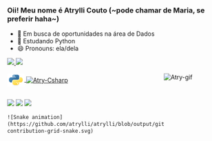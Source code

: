 ### Oii! Meu nome é Atrylli Couto (~pode chamar de Maria, se preferir haha~)

- 🔭 Em busca de oportunidades na área de Dados
- 🌱 Estudando Python
- 😄 Pronouns: ela/dela

<div>
  <a href="https://github.com/atrylli">
  <img height="180em" src="https://github-readme-stats.vercel.app/api?username=atrylli&show_icons=true&theme=radical&include_all_commits=true&count_private=true"/>
  <img height="180em" src="https://github-readme-stats.vercel.app/api/top-langs/?username=atrylli&layout=compact&langs_count=16&theme=radical"/>
</div>

<div style="display: inline_block"><br>
  <img align="center" alt="Atry-Python" height="30" width="40" src="https://raw.githubusercontent.com/devicons/devicon/master/icons/python/python-original.svg">
  <img align="center" alt="Atry-Csharp" height="30" width="40" src="https://cdn.jsdelivr.net/gh/devicons/devicon/icons/mysql/mysql-original-wordmark.svg" >
          
  <img align="right" alt="Atry-gif" height="140" width="140" src="https://cdn.discordapp.com/attachments/656990779201421313/1075957553743286413/gif_atry.gif">
</div>

  ##
  
<div>
  <a href="https://instagram.com/_trylli" target="_blank"><img src="https://img.shields.io/badge/-Instagram-%23E4405F?style=for-the-badge&logo=instagram&logoColor=white" target="_blank"></a>
  <a href = "mailto:atrylli.mn@gmail.com"><img src="https://img.shields.io/badge/-Gmail-%23333?style=for-the-badge&logo=gmail&logoColor=white" target="_blank"></a>
  <a href="https://www.linkedin.com/in/atrylli-couto-45875016a" target="_blank"><img src="https://img.shields.io/badge/-LinkedIn-%230077B5?style=for-the-badge&logo=linkedin&logoColor=white" target="_blank"></a> 
  
    ![Snake animation](https://github.com/atrylli/atrylli/blob/output/github-contribution-grid-snake.svg)
</div>
